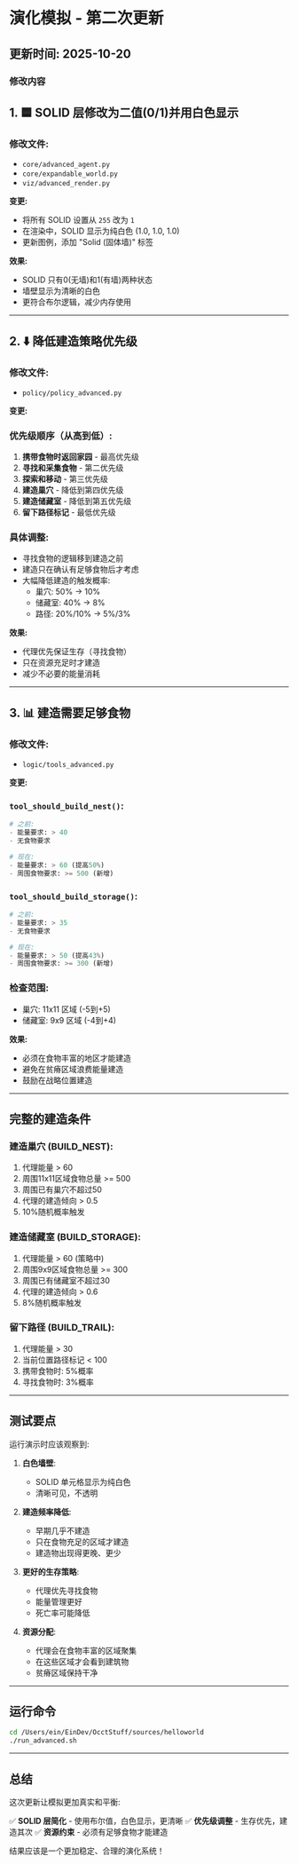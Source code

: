 # 演化模拟 - 第二次更新

## 更新时间: 2025-10-20

### 修改内容

## 1. 🟦 SOLID 层修改为二值(0/1)并用白色显示

### 修改文件:
- `core/advanced_agent.py`
- `core/expandable_world.py`
- `viz/advanced_render.py`

**变更:**
- 将所有 SOLID 设置从 `255` 改为 `1`
- 在渲染中，SOLID 显示为纯白色 (1.0, 1.0, 1.0)
- 更新图例，添加 "Solid (固体墙)" 标签

**效果:** 
- SOLID 只有0(无墙)和1(有墙)两种状态
- 墙壁显示为清晰的白色
- 更符合布尔逻辑，减少内存使用

---

## 2. ⬇️ 降低建造策略优先级

### 修改文件:
- `policy/policy_advanced.py`

**变更:**

### 优先级顺序（从高到低）:
1. **携带食物时返回家园** - 最高优先级
2. **寻找和采集食物** - 第二优先级
3. **探索和移动** - 第三优先级
4. **建造巢穴** - 降低到第四优先级
5. **建造储藏室** - 降低到第五优先级
6. **留下路径标记** - 最低优先级

### 具体调整:
- 寻找食物的逻辑移到建造之前
- 建造只在确认有足够食物后才考虑
- 大幅降低建造的触发概率:
  - 巢穴: 50% → 10%
  - 储藏室: 40% → 8%
  - 路径: 20%/10% → 5%/3%

**效果:** 
- 代理优先保证生存（寻找食物）
- 只在资源充足时才建造
- 减少不必要的能量消耗

---

## 3. 📊 建造需要足够食物

### 修改文件:
- `logic/tools_advanced.py`

**变更:**

### `tool_should_build_nest()`:
```python
# 之前:
- 能量要求: > 40
- 无食物要求

# 现在:
- 能量要求: > 60 (提高50%)
- 周围食物要求: >= 500 (新增)
```

### `tool_should_build_storage()`:
```python
# 之前:
- 能量要求: > 35
- 无食物要求

# 现在:
- 能量要求: > 50 (提高43%)
- 周围食物要求: >= 300 (新增)
```

### 检查范围:
- 巢穴: 11x11 区域 (-5到+5)
- 储藏室: 9x9 区域 (-4到+4)

**效果:**
- 必须在食物丰富的地区才能建造
- 避免在贫瘠区域浪费能量建造
- 鼓励在战略位置建造

---

## 完整的建造条件

### 建造巢穴 (BUILD_NEST):
1. 代理能量 > 60
2. 周围11x11区域食物总量 >= 500
3. 周围已有巢穴不超过50
4. 代理的建造倾向 > 0.5
5. 10%随机概率触发

### 建造储藏室 (BUILD_STORAGE):
1. 代理能量 > 60 (策略中)
2. 周围9x9区域食物总量 >= 300
3. 周围已有储藏室不超过30
4. 代理的建造倾向 > 0.6
5. 8%随机概率触发

### 留下路径 (BUILD_TRAIL):
1. 代理能量 > 30
2. 当前位置路径标记 < 100
3. 携带食物时: 5%概率
4. 寻找食物时: 3%概率

---

## 测试要点

运行演示时应该观察到:

1. **白色墙壁**: 
   - SOLID 单元格显示为纯白色
   - 清晰可见，不透明

2. **建造频率降低**:
   - 早期几乎不建造
   - 只在食物充足的区域才建造
   - 建造物出现得更晚、更少

3. **更好的生存策略**:
   - 代理优先寻找食物
   - 能量管理更好
   - 死亡率可能降低

4. **资源分配**:
   - 代理会在食物丰富的区域聚集
   - 在这些区域才会看到建筑物
   - 贫瘠区域保持干净

---

## 运行命令

```bash
cd /Users/ein/EinDev/OcctStuff/sources/helloworld
./run_advanced.sh
```

---

## 总结

这次更新让模拟更加真实和平衡:

✅ **SOLID 层简化** - 使用布尔值，白色显示，更清晰
✅ **优先级调整** - 生存优先，建造其次
✅ **资源约束** - 必须有足够食物才能建造

结果应该是一个更加稳定、合理的演化系统！
